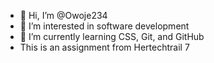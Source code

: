 - 👋 Hi, I’m @Owoje234
- 👀 I’m interested in software development
- 🌱 I’m currently learning CSS, Git, and GitHub
- This is an assignment from Hertechtrail 7

<!---
Owoje234/Owoje234 is a ✨ special ✨ repository because its `README.md` (this file) appears on your GitHub profile.
You can click the Preview link to take a look at your changes.
--->
